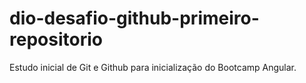 # dio-desafio-github-primeiro-repositorio
Estudo inicial de Git e Github para inicialização do Bootcamp Angular.
